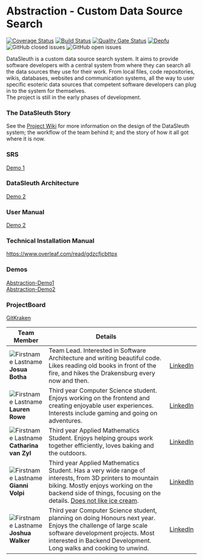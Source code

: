 # Abstraction - Custom Data Source Search

[![Coverage Status](https://coveralls.io/repos/github/COS301-SE-2021/Custom-Data-Source-Search/badge.svg?branch=development)](https://coveralls.io/github/COS301-SE-2021/Custom-Data-Source-Search?branch=development)
[![Build Status](https://travis-ci.com/COS301-SE-2021/Custom-Data-Source-Search.svg?branch=development)](https://travis-ci.com/COS301-SE-2021/Custom-Data-Source-Search)
[![Quality Gate Status](https://sonarcloud.io/api/project_badges/measure?project=COS301-SE-2021_Custom-Data-Source-Search&metric=alert_status)](https://sonarcloud.io/dashboard?id=COS301-SE-2021_Custom-Data-Source-Search)
[![Depfu](https://badges.depfu.com/badges/6e835e46e3121642adf08ae7b26aa0ad/overview.svg)](https://depfu.com/github/COS301-SE-2021/Custom-Data-Source-Search?project_id=27213)
![GitHub closed issues](https://img.shields.io/github/issues-closed-raw/COS301-SE-2021/Custom-Data-Source-Search)
![GitHub open issues](https://img.shields.io/github/issues-raw/COS301-SE-2021/Custom-Data-Source-Search)

DataSleuth is a custom data source search system. It aims to provide software developers 
with a central system from where they can search all the data sources they use for 
their work. From local files, code repositories, wikis, databases, 
websites and communication systems, all the way to user specific esoteric
data sources that competent software developers can plug in to the system for themselves.<br>
The project is still in the early phases of development.

### The DataSleuth Story
See the [Project Wiki](https://github.com/COS301-SE-2021/Custom-Data-Source-Search/wiki/The-DataSleuth-Story) for more information on the design of the DataSleuth system; the workflow of the team behind it; and the story of how it all got where it is now. 

### SRS
[Demo 1](https://www.overleaf.com/project/60b8d575257b726a64a95d6f)

### DataSleuth Architecture
[Demo 2](https://drive.google.com/file/d/158Przv3j789JLmfjDx8aTx9TWKKO5yXt/view?usp=sharing)

### User Manual
[Demo 2](https://drive.google.com/file/d/1FNIe4R1prw5S8LBU3TC2LQrwWTPcDlGN/view?usp=sharing)

### Technical Installation Manual
https://www.overleaf.com/read/gdzcfjcbttpx

### Demos
[Abstraction-Demo1](https://drive.google.com/file/d/1WIq43rK1QcAUI2rphf7WnFq0o-pYTh03/view?usp=sharing) <br>
[Abstraction-Demo2](https://drive.google.com/file/d/1sbplUcJwGkIJPUxpzKIw-NadJCk9BQSa/view?usp=sharing)

### ProjectBoard
[GitKraken](https://www.gitkraken.com/)

| **Team Member**                                                                                                 | **Details**                                                                                                                                                                                                                                                                                                                                                                                                                                                                                   |                                                                      |
|-----------------------------------------------------------------------------------------------------------------|-----------------------------------------------------------------------------------------------------------------------------------------------------------------------------------------------------------------------------------------------------------------------------------------------------------------------------------------------------------------------------------------------------------------------------------------------------------------------------------------------|----------------------------------------------------------------------|
| ![Firstname Lastname](https://i.ibb.co/d0kSPY3/josua-circ.png "Josua Botha") <br/> **Josua Botha** | Team Lead. Interested in Software Architecture and writing beautiful code. Likes reading old books in front of the fire, and hikes the Drakensburg every now and then.  | [LinkedIn](https://www.linkedin.com/in/josua-botha-63417274/)        |
| ![Firstname Lastname](https://i.ibb.co/CPkw44n/lauren-circ.png "Lauren Rowe") <br/> **Lauren Rowe**             | Third year Computer Science student. Enjoys working on the frontend and creating enjoyable user experiences. Interests include gaming and going on adventures.                                                                                                                                            | [LinkedIn](https://www.linkedin.com/in/lauren-rowe-63b15b18b/)       |
| ![Firstname Lastname](https://i.ibb.co/HpJfTy7/marike-circ.png "Catharina van Zyl") <br/> **Catharina van Zyl** | Third year Applied Mathematics Student. Enjoys helping groups work together efficiently, loves baking and the outdoors.                                                                         | [LinkedIn](https://www.linkedin.com/in/catharina-van-zyl-a3286b20b/) |
| ![Firstname Lastname](https://i.ibb.co/9vbJdNY/gianni-circ-rs.png "Gianni Volpi") <br/> **Gianni Volpi**        | Third year Applied Mathematics Student. Has a very wide range of interests, from 3D printers to mountain biking. Mostly enjoys working on the backend side of things, focusing on the details. [Does not like ice cream](https://www.youtube.com/watch?v=dQw4w9WgXcQ).                                                                                                   | [LinkedIn](https://www.linkedin.com/in/gianni-volpi)                 |
| ![Firstname Lastname](https://i.ibb.co/82Ccdzs/josh-circ.png "Joshua Walker") <br/> **Joshua Walker**           | Third year Computer Science student, planning on doing Honours next year. Enjoys the challenge of large scale software development projects. Most interested in Backend Development. Long walks and cooking to unwind.                                                                                                                                              | [LinkedIn](https://www.linkedin.com/in/joshua-walker-7b0816208)      |
